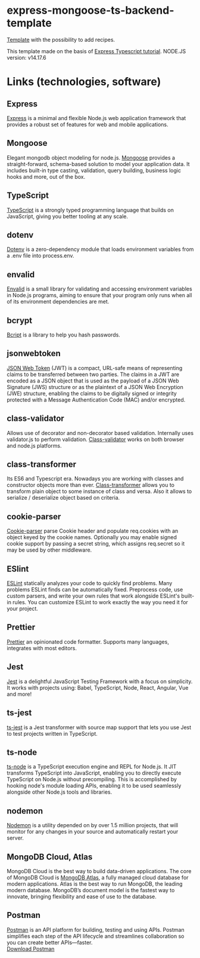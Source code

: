 # express-mongoose-ts-backend-template

[Template](https://github.com/nitslaszlo/jedlik-express-mongoose-ts-backend-template) with the possibility to add recipes.

This template made on the basis of [Express Typescript tutorial](https://wanago.io/courses/typescript-express-tutorial/).
NODE.JS version: v14.17.6

# Links (technologies, software)

## Express

[Express](https://expressjs.com/) is a minimal and flexible Node.js web application framework that provides a robust set of features for web and mobile applications.

## Mongoose

Elegant mongodb object modeling for node.js. [Mongoose](https://mongoosejs.com/) provides a straight-forward, schema-based solution to model your application data. It includes built-in type casting, validation, query building, business logic hooks and more, out of the box.

## TypeScript

[TypeScript](https://www.typescriptlang.org/) is a strongly typed programming language that builds on JavaScript, giving you better tooling at any scale.

## dotenv

[Dotenv](https://github.com/motdotla/dotenv) is a zero-dependency module that loads environment variables from a .env file into process.env.

## envalid

[Envalid](https://github.com/af/envalid#readme) is a small library for validating and accessing environment variables in Node.js programs, aiming to
ensure that your program only runs when all of its environment dependencies are met.

## bcrypt

[Bcript](https://github.com/kelektiv/node.bcrypt.js#readme) is a library to help you hash passwords.

## jsonwebtoken

[JSON Web Token](https://github.com/auth0/node-jsonwebtoken#readme) (JWT) is a compact, URL-safe means of representing claims to be transferred between two parties. The claims in a JWT are encoded as a JSON object that is used as the payload of a JSON Web Signature (JWS) structure or as the plaintext of a JSON Web Encryption (JWE) structure, enabling the claims to be digitally signed or integrity protected with a Message Authentication Code
(MAC) and/or encrypted.

## class-validator

Allows use of decorator and non-decorator based validation. Internally uses validator.js to perform validation. [Class-validator](https://github.com/typestack/class-validator#readme) works on both browser and node.js platforms.

## class-transformer

Its ES6 and Typescript era. Nowadays you are working with classes and constructor objects more than ever. [Class-transformer](https://github.com/typestack/class-transformer#readme) allows you to transform plain object to some instance of class and versa. Also it allows to serialize / deserialize object based on criteria.

## cookie-parser

[Cookie-parser](https://github.com/expressjs/cookie-parser#readme) parse Cookie header and populate req.cookies with an object keyed by the cookie names. Optionally you may enable signed cookie support by passing a secret string, which assigns req.secret so it may be used by other middleware.

## ESlint

[ESLint](https://eslint.org/) statically analyzes your code to quickly find problems. Many problems ESLint finds can be automatically fixed. Preprocess code, use custom parsers, and write your own rules that work alongside ESLint's built-in rules. You can customize ESLint to work exactly the way you need it for your project.

## Prettier

[Prettier](https://prettier.io/) an opinionated code formatter. Supports many languages, integrates with most editors.

## Jest

[Jest](https://jestjs.io/) is a delightful JavaScript Testing Framework with a focus on simplicity. It works with projects using: Babel, TypeScript, Node, React, Angular, Vue and more!

## ts-jest

[ts-jest](https://kulshekhar.github.io/ts-jest/) is a Jest transformer with source map support that lets you use Jest to test projects written in TypeScript.

## ts-node

[ts-node](https://typestrong.org/ts-node/docs/) is a TypeScript execution engine and REPL for Node.js.
It JIT transforms TypeScript into JavaScript, enabling you to directly execute TypeScript on Node.js without precompiling. This is accomplished by hooking node's module loading APIs, enabling it to be used seamlessly alongside other Node.js tools and libraries.

## nodemon

[Nodemon](https://nodemon.io/) is a utility depended on by over 1.5 million projects, that will monitor for any changes in your source and automatically restart your server.

## MongoDB Cloud, Atlas

MongoDB Cloud is the best way to build data-driven applications. The core of MongoDB Cloud is [MongoDB Atlas](https://www.mongodb.com/cloud), a fully managed cloud database for modern applications. Atlas is the best way to run MongoDB, the leading modern database. MongoDB’s document model is the fastest way to innovate, bringing flexibility and ease of use to the database.

## Postman

[Postman](https://www.postman.com/) is an API platform for building, testing and using APIs. Postman simplifies each step of the API lifecycle and streamlines collaboration so you can create better APIs—faster.<br>
[Download Postman](https://www.postman.com/downloads/)
